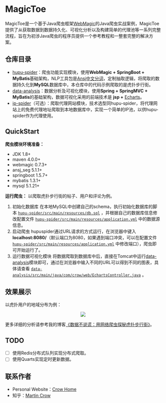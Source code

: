 # MagicToe
MagicToe是一个基于Java爬虫框架[WebMagic](https://github.com/code4craft/webmagic)的Java爬虫实战案例，MagicToe提供了从获取数据到数据持久化、可视化分析以及构建简单的代理池等一系列完整流程，旨在为初涉Java爬虫的程序员提供一个参考教程和一整套完整的解决方案。

## 仓库目录
+ [hupu-spider](https://github.com/CrowHawk/MagicToe/tree/master/hupu-spider)：爬虫功能实现模块，使用**WebMagic + SpringBoot + MyBatis**基础架构，NLP工具包是[Ansj中文分词](https://github.com/NLPchina/ansj_seg)，定制抽取逻辑，将爬取的数据持久化到**MySQL**数据库中，本仓库中的代码示例爬取的是虎扑步行街。
+ [data-analysis](https://github.com/CrowHawk/MagicToe/tree/master/data-analysis)：数据分析及可视化模块，使用**Spring + SpringMVC + MyBatis**的基础架构，数据可视化采用的前端技术是 **jsp +** [Echarts](http://www.echartsjs.com/)。
+ [ip-spider](https://github.com/CrowHawk/MagicToe/tree/master/data-analysis)（可选）：爬取代理网站模块，技术选型同hupu-spider，将代理网站上的免费代理地址爬取到本地数据库中，实现一个简单的IP池，以供hupu-spider作为代理使用。

## QuickStart

**爬虫模块环境准备：**
+ JDK 1.8+
+ maven 4.0.0+
+ webmagic 0.7.3+
+ ansj_seg 5.1.1+
+ springboot 1.5.7+
+ mybatis 1.3.1+
+ mysql 5.1.21+

**运行爬虫：**
以爬取虎扑步行街的帖子、用户和评论为例。
1. 初始化数据库
在本地MySQL中创建自己的schema，执行初始化数据库的脚本 [`hupu-spider/src/main/resources/db.sql`](https://github.com/CrowHawk/MagicToe/blob/master/hupu-spider/src/main/resources/db.sql) ，并根据自己的数据库信息修改配置文件 [`hupu-spider/src/main/resources/application.yml`](https://github.com/CrowHawk/MagicToe/blob/master/hupu-spider/src/main/resources/application.yml) 中的数据源信息。
2. 启动爬虫
hupuspider通过URL请求的方式运行，在浏览器中键入 **localhost:8080/**（默认端口为8080，如果遇到端口冲突，可以在配置文件 [`hupu-spider/src/main/resources/application.yml`](https://github.com/CrowHawk/MagicToe/blob/master/hupu-spider/src/main/resources/application.yml) 中修改端口），爬虫即可开始运行了。
3. 运行数据可视化模块
将数据爬取到数据库中后，直接在Tomcat中运行[data-analysis](https://github.com/CrowHawk/MagicToe/tree/master/data-analysis)模块即可，通过在浏览器中输入不同的URL可以得到不同的图表，具体请查看 [`data-analysis/src/main/java/com/crow/web/EchartsController.java`](https://github.com/CrowHawk/MagicToe/blob/master/data-analysis/src/main/java/com/crow/web/EchartsController.java) 。

## 效果展示
以虎扑用户的地域分布为例：

<center><img src="http://pic.yupoo.com/crowhawk/a5b549cf/ae262b02.png"></center>

更多详细的分析请参考我的博客[《数据不说谎：用网络爬虫探秘虎扑步行街》](https://crowhawk.github.io/2017/10/25/hupuspider/)。

## TODO
* [ ] 使用Redis分布式队列实现分布式爬取。
* [ ] 使用Quarts实现定时更新数据。

## 联系作者
+ Personal Website：[Crow Home](https://crowhawk.github.io/)
+ 知乎：[Martin Crow](https://www.zhihu.com/people/martin-crow/activities)


